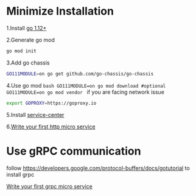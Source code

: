 Minimize Installation
=====
1.Install [go 1.12+](https://golang.org/doc/install) 

2.Generate go mod
```bash
go mod init
```
3.Add go chassis 
```bash
GO111MODULE=on go get github.com/go-chassis/go-chassis
```

4.Use go mod
    ```bash
    GO111MODULE=on go mod download
    #optional
    GO111MODULE=on go mod vendor
    ```
if you are facing network issue 
```bash
export GOPROXY=https://goproxy.io
```
5.Install [service-center](http://servicecomb.apache.org/release/)

6.[Write your first http micro service](http://docs.go-chassis.com/getstarted/writing-rest.html)


Use gRPC communication
===================
follow https://developers.google.com/protocol-buffers/docs/gotutorial to install grpc 

[Write your first grpc micro service](http://docs.go-chassis.com/getstarted/writing-rpc.html)
